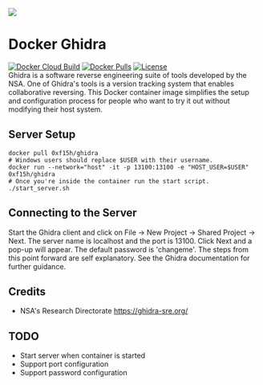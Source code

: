![](https://raw.githubusercontent.com/0xf15h/docker_ghidra/master/ghidra_logo.png)
# Docker Ghidra
[![Docker Cloud Build](https://img.shields.io/docker/cloud/build/0xf15h/ghidra.svg?style=popout)](https://hub.docker.com/r/0xf15h/ghidra) [![Docker Pulls](https://img.shields.io/docker/pulls/0xf15h/ghidra.svg?style=popout)](https://hub.docker.com/r/0xf15h/ghidra) [![License](https://img.shields.io/github/license/0xf15h/docker_ghidra.svg?style=popout)](https://hub.docker.com/r/0xf15h/ghidra)  
Ghidra is a software reverse engineering suite of tools developed by the NSA. One of Ghidra's tools is a version tracking system that enables collaborative reversing. This Docker container image simplifies the setup and configuration process for people who want to try it out without modifying their host system.

## Server Setup
```
docker pull 0xf15h/ghidra
# Windows users should replace $USER with their username.
docker run --network="host" -it -p 13100:13100 -e "HOST_USER=$USER" 0xf15h/ghidra
# Once you're inside the container run the start script.
./start_server.sh
```

## Connecting to the Server
Start the Ghidra client and click on File -> New Project -> Shared Project -> Next. The server name is localhost and the port is 13100. Click Next and a pop-up will appear. The default password is 'changeme'. The steps from this point forward are self explanatory. See the Ghidra documentation for further guidance.

## Credits
- NSA's Research Directorate https://ghidra-sre.org/

## TODO
- Start server when container is started
- Support port configuration
- Support password configuration